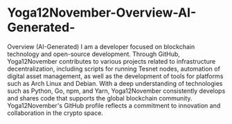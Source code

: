 # Yoga12November-Overview-AI-Generated-
Overview (AI-Generated)
I am a developer focused on blockchain technology and open-source development. Through GitHub, Yoga12November contributes to various projects related to infrastructure decentralization, including scripts for running Tesnet nodes, automation of digital asset management, as well as the development of tools for platforms such as Arch Linux and Debian. With a deep understanding of technologies such as Python, Go, npm, and Yarn, Yoga12November consistently develops and shares code that supports the global blockchain community. Yoga12November's GitHub profile reflects a commitment to innovation and collaboration in the crypto space.
